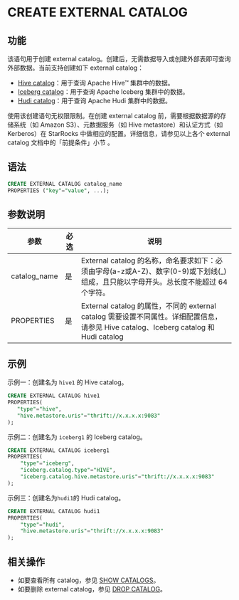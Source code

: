 # CREATE EXTERNAL CATALOG

## 功能

该语句用于创建 external catalog。创建后，无需数据导入或创建外部表即可查询外部数据。当前支持创建如下 external catalog：

- [Hive catalog](/data_source/catalog/hive_catalog.md)：用于查询 Apache Hive™ 集群中的数据。
- [Iceberg catalog](/data_source/catalog/iceberg_catalog.md)：用于查询 Apache Iceberg 集群中的数据。
- [Hudi catalog](/data_source/catalog/hudi_catalog.md)：用于查询 Apache Hudi 集群中的数据。

使用该创建语句无权限限制。在创建 external catalog 前，需要根据数据源的存储系统（如 Amazon S3）、元数据服务（如 Hive metastore）和认证方式（如 Kerberos）在 StarRocks 中做相应的配置。详细信息，请参见以上各个 external catalog 文档中的「前提条件」小节 。

## 语法

```SQL
CREATE EXTERNAL CATALOG catalog_name 
PROPERTIES ("key"="value", ...);
```

## 参数说明

| 参数         | 必选 | 说明                                                         |
| ------------ | ---- | ------------------------------------------------------------ |
| catalog_name | 是   | External catalog 的名称，命名要求如下：必须由字母(a-z或A-Z)、数字(0-9)或下划线(_)组成，且只能以字母开头。总长度不能超过 64 个字符。 |
| PROPERTIES   | 是   | External catalog 的属性，不同的 external catalog 需要设置不同属性。详细配置信息，请参见 Hive catalog、Iceberg catalog 和 Hudi catalog |

## 示例

示例一：创建名为 `hive1` 的 Hive catalog。

```SQL
CREATE EXTERNAL CATALOG hive1
PROPERTIES(
   "type"="hive", 
   "hive.metastore.uris"="thrift://x.x.x.x:9083"
);
```

示例二：创建名为 `iceberg1` 的 Iceberg catalog。

```SQL
CREATE EXTERNAL CATALOG iceberg1
PROPERTIES(
    "type"="iceberg",
    "iceberg.catalog.type"="HIVE",
    "iceberg.catalog.hive.metastore.uris"="thrift://x.x.x.x:9083"
);
```

示例三：创建名为`hudi1`的 Hudi catalog。

```SQL
CREATE EXTERNAL CATALOG hudi1
PROPERTIES(
    "type"="hudi",
    "hive.metastore.uris"="thrift://x.x.x.x:9083"
);
```

## 相关操作

- 如要查看所有 catalog，参见 [SHOW CATALOGS](/sql-reference/sql-statements/data-manipulation/SHOW%20CATALOGS.md)。
- 如要删除 external catalog，参见 [DROP CATALOG](/sql-reference/sql-statements/data-definition/DROP%20CATALOG.md)。
